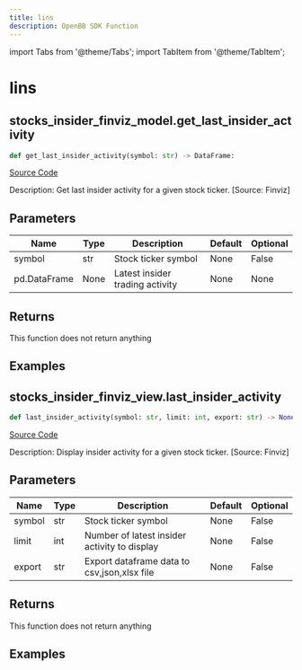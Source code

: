 ```yaml
---
title: lins
description: OpenBB SDK Function
---
```


import Tabs from '@theme/Tabs';
import TabItem from '@theme/TabItem';

# lins

<Tabs>
<TabItem value="model" label="Model" default>

## stocks_insider_finviz_model.get_last_insider_activity

```python title='openbb_terminal/stocks/insider/finviz_model.py'
def get_last_insider_activity(symbol: str) -> DataFrame:
```
[Source Code](https://github.com/OpenBB-finance/OpenBBTerminal/tree/main/openbb_terminal/stocks/insider/finviz_model.py#L16)

Description: Get last insider activity for a given stock ticker. [Source: Finviz]

## Parameters

| Name | Type | Description | Default | Optional |
| ---- | ---- | ----------- | ------- | -------- |
| symbol | str | Stock ticker symbol | None | False |
| pd.DataFrame | None | Latest insider trading activity | None | None |

## Returns

This function does not return anything

## Examples



</TabItem>
<TabItem value="view" label="View">

## stocks_insider_finviz_view.last_insider_activity

```python title='openbb_terminal/stocks/insider/finviz_view.py'
def last_insider_activity(symbol: str, limit: int, export: str) -> None:
```
[Source Code](https://github.com/OpenBB-finance/OpenBBTerminal/tree/main/openbb_terminal/stocks/insider/finviz_view.py#L15)

Description: Display insider activity for a given stock ticker. [Source: Finviz]

## Parameters

| Name | Type | Description | Default | Optional |
| ---- | ---- | ----------- | ------- | -------- |
| symbol | str | Stock ticker symbol | None | False |
| limit | int | Number of latest insider activity to display | None | False |
| export | str | Export dataframe data to csv,json,xlsx file | None | False |

## Returns

This function does not return anything

## Examples



</TabItem>
</Tabs>